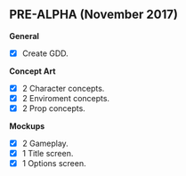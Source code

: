 ## PRE-ALPHA (November 2017)
**General**
- [x] Create GDD.

**Concept Art**
- [x] 2 Character concepts.
- [x] 2 Enviroment concepts.
- [x] 2 Prop concepts.

**Mockups**
- [x] 2 Gameplay.
- [x] 1 Title screen.
- [x] 1 Options screen.
